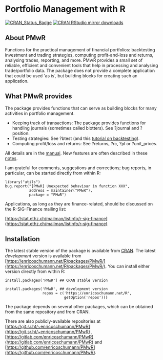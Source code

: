 # Portfolio Management with R

[![CRAN_Status_Badge](https://www.r-pkg.org/badges/version/PMwR)](https://cran.r-project.org/package=PMwR)
[![CRAN RStudio mirror downloads](https://cranlogs.r-pkg.org/badges/PMwR)](https://cran.r-project.org/package=PMwR)

## About PMwR

Functions for the practical management of financial
portfolios: backtesting investment and trading strategies,
computing profit-and-loss and returns, analysing trades,
reporting, and more. PMwR provides a small set of reliable,
efficient and convenient tools that help in processing and
analysing trade/portfolio data. The package does not
provide a complete application that could be used 'as is',
but building blocks for creating such an application.

## What PMwR provides

The package provides functions that can serve as building
blocks for many activities in portfolio management.

- Keeping track of transactions: The package provides
     functions for handling journals (sometimes called
     blotters). See ?journal and ?position.
- Testing strategies: See ?btest (and this
  [tutorial on backtesting](https://dx.doi.org/10.2139/ssrn.3374195)).
- Computing profit/loss and returns: See ?returns,
     ?rc, ?pl or ?unit_prices.

All details are in the
[manual](https://enricoschumann.net/R/packages/PMwR/manual/PMwR.html).
New features are often described in these
[notes](https://enricoschumann.net/notes/PMwR/).

I am grateful for comments, suggestions and corrections;
bug reports, in particular, can be started directly from
within R:

    library("utils")
    bug.report("[PMwR] Unexpected behaviour in function XXX",
               address = maintainer("PMwR"),
               package = "PMwR")

Applications, as long as they are finance-related,
should be discussed on the R-SIG-Finance mailing list:

[https://stat.ethz.ch/mailman/listinfo/r-sig-finance](https://stat.ethz.ch/mailman/listinfo/r-sig-finance)




## Installation

The latest stable version of the package is available
from [CRAN](https://cran.r-project.org/package=PMwR).
The latest *development* version is available from
[https://enricoschumann.net/R/packages/PMwR/](https://enricoschumann.net/R/packages/PMwR/). You
can install either version directly from within R:

    install.packages('PMwR') ## CRAN stable version

    install.packages('PMwR', ## development version
                     repos = c('https://enricoschumann.net/R',
                               getOption('repos')))

The package depends on several other packages, which
can be obtained from the same repository and from CRAN.

There are also publicly-available repositories at
[https://git.sr.ht/~enricoschumann/PMwR](https://git.sr.ht/~enricoschumann/PMwR) ,
[https://gitlab.com/enricoschumann/PMwR](https://gitlab.com/enricoschumann/PMwR) and
[https://github.com/enricoschumann/PMwR](https://github.com/enricoschumann/PMwR).
